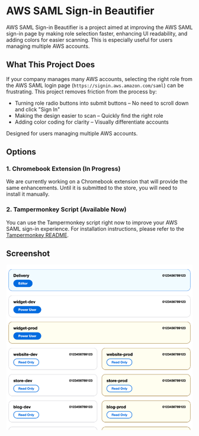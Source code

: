 # AWS SAML Sign-in Beautifier

AWS SAML Sign-in Beautifier is a project aimed at improving the AWS SAML sign-in page by making role selection faster, enhancing UI readability, and adding colors for easier scanning. This is especially useful for users managing multiple AWS accounts.

## What This Project Does

If your company manages many AWS accounts, selecting the right role from the AWS SAML login page (`https://signin.aws.amazon.com/saml`) can be frustrating. This project removes friction from the process by:

- Turning role radio buttons into submit buttons – No need to scroll down and click "Sign In"
- Making the design easier to scan – Quickly find the right role
- Adding color coding for clarity – Visually differentiate accounts

Designed for users managing multiple AWS accounts.

## Options

### 1. Chromebook Extension (In Progress)

We are currently working on a Chromebook extension that will provide the same enhancements. Until it is submitted to the store, you will need to install it manually.

### 2. Tampermonkey Script (Available Now)

You can use the Tampermonkey script right now to improve your AWS SAML sign-in experience. For installation instructions, please refer to the [Tampermonkey README](tampermonkey/README.md).

## Screenshot

![Screenshot](images/screenshot.png)
